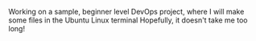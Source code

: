Working on a sample, beginner level DevOps project, where I will make some files in the Ubuntu Linux terminal
Hopefully, it doesn't take me too long!
